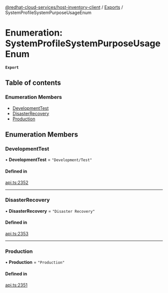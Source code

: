 [@redhat-cloud-services/host-inventory-client](../README.md) / [Exports](../modules.md) / SystemProfileSystemPurposeUsageEnum

# Enumeration: SystemProfileSystemPurposeUsageEnum

**`Export`**

## Table of contents

### Enumeration Members

- [DevelopmentTest](SystemProfileSystemPurposeUsageEnum.md#developmenttest)
- [DisasterRecovery](SystemProfileSystemPurposeUsageEnum.md#disasterrecovery)
- [Production](SystemProfileSystemPurposeUsageEnum.md#production)

## Enumeration Members

### DevelopmentTest

• **DevelopmentTest** = ``"Development/Test"``

#### Defined in

[api.ts:2352](https://github.com/RedHatInsights/javascript-clients/blob/master/packages/host-inventory/api.ts#L2352)

___

### DisasterRecovery

• **DisasterRecovery** = ``"Disaster Recovery"``

#### Defined in

[api.ts:2353](https://github.com/RedHatInsights/javascript-clients/blob/master/packages/host-inventory/api.ts#L2353)

___

### Production

• **Production** = ``"Production"``

#### Defined in

[api.ts:2351](https://github.com/RedHatInsights/javascript-clients/blob/master/packages/host-inventory/api.ts#L2351)
